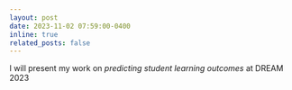 ```yaml
---
layout: post
date: 2023-11-02 07:59:00-0400
inline: true
related_posts: false
---
```


I will present my work on <i>predicting student learning outcomes</i> at DREAM 2023
